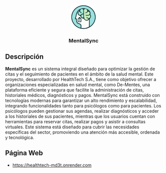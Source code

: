 <div align="center">
  <a href="https://github.com/HealthTech-Softwares/HealthTech">
    <img src="logo.png" alt="Logo" width="80" height="80">
  </a>
  <h3 align="center">MentalSync</h3>
  <p>
</div>

## Descripción
**MentalSync** es un sistema integral diseñado para optimizar la gestión de citas y el seguimiento de pacientes en el ámbito de la salud mental. Este proyecto, desarrollado por HealthTech S.A., tiene como objetivo ofrecer a organizaciones especializadas en salud mental, como De-Mentes, una plataforma eficiente y segura que facilite la administración de citas, historiales médicos, diagnósticos y pagos. 
MentalSync está construido con tecnologías modernas para garantizar un alto rendimiento y escalabilidad, integrando funcionalidades tanto para psicólogos como para pacientes. Los psicólogos pueden gestionar sus agendas, realizar diagnósticos y acceder a los historiales de sus pacientes, mientras que los usuarios cuentan con herramientas para reservar citas, realizar pagos y asistir a consultas virtuales. 
Este sistema está diseñado para cubrir las necesidades específicas del sector, promoviendo una atención más accesible, ordenada y tecnológica.

## Página Web
- https://healthtech-md3t.onrender.com